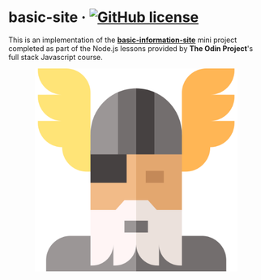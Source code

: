 # basic-site &middot; [![GitHub license](https://img.shields.io/badge/license-MIT-red.svg)](https://github.com/atifcppprogrammer/yts-commander/blob/master/LICENSE)
This is an implementation of the <b><a href = "https://www.theodinproject.com/courses/nodejs/lessons/basic-informational-site"> basic-information-site</a></b>
mini project completed as part of the Node.js lessons provided by <b>The Odin Project</b>'s full stack 
Javascript course.
<p align = "center"> <img src = "odin.png" width = "400" height = "400"> </p>
